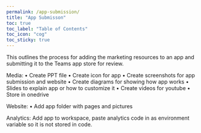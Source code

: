 ```yaml
---
permalink: /app-submission/
title: "App Submisson"
toc: true
toc_label: "Table of Contents"
toc_icon: "cog"
toc_sticky: true
---
```


This outlines the process for adding the marketing resources to an app and submitting it to the Teams app store for review.

Media:
• Create PPT file
• Create icon for app
• Create screenshots for app submission and website
• Create diagrams for showing how app works
• Slides to explain app or how to customize it
• Create videos for youtube
• Store in onedrive

Website:
• Add app folder with pages and pictures

Analytics:
Add app to workspace, paste analytics code in as environment variable so it is not stored in code.
